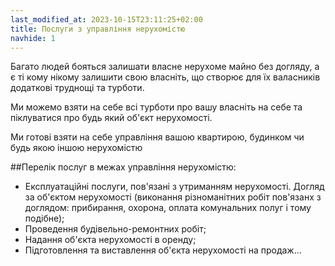```yaml
---
last_modified_at: 2023-10-15T23:11:25+02:00
title: Послуги з управління нерухомістю
navhide: 1
---
```


Багато людей бояться залишати власне нерухоме майно без догляду, а є ті кому нікому залишити свою власніть, що створює для їх валасників додаткові труднощі та турботи.

Ми можемо взяти на себе всі турботи про вашу власніть на себе та піклуватися про будь який об'єкт нерухомості.

Ми готові взяти на себе управління вашою квартирою, будинком чи будь якою іншою нерухомістю

##Перелік послуг в межах управління нерухомістю:

- Експлуатаційні послуги, пов'язані з утриманням нерухомості. Догляд за об'єктом нерухомості (виконання різноманітних робіт пов'язанх з доглядом: прибирання, охорона, оплата комунальних полуг і тому подібне);
- Проведення будівельно-ремонтних робіт;
- Надання об'єкта нерухомості в оренду;
- Підготовлення та виставлення об'єкта нерухомості на продаж...
